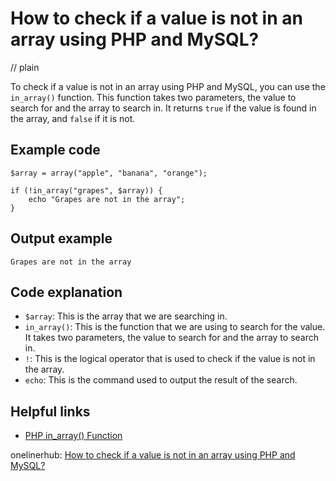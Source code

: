 # How to check if a value is not in an array using PHP and MySQL?
// plain

To check if a value is not in an array using PHP and MySQL, you can use the `in_array()` function. This function takes two parameters, the value to search for and the array to search in. It returns `true` if the value is found in the array, and `false` if it is not.

## Example code

```
$array = array("apple", "banana", "orange");

if (!in_array("grapes", $array)) {
    echo "Grapes are not in the array";
}
```

## Output example

```
Grapes are not in the array
```

## Code explanation

- `$array`: This is the array that we are searching in.
- `in_array()`: This is the function that we are using to search for the value. It takes two parameters, the value to search for and the array to search in.
- `!`: This is the logical operator that is used to check if the value is not in the array.
- `echo`: This is the command used to output the result of the search.

## Helpful links
- [PHP in_array() Function](https://www.w3schools.com/php/func_array_in_array.asp)

onelinerhub: [How to check if a value is not in an array using PHP and MySQL?](https://onelinerhub.com/php-mysql/how-to-check-if-a-value-is-not-in-an-array-using-php-and-mysql)